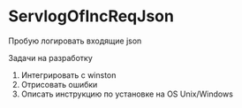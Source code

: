 # ServlogOfIncReqJson
Пробую логировать входящие json



Задачи на разработку
1) Интегрировать с winston
2) Отрисовать ошибки
3) Описать инструкцию по установке на  OS Unix/Windows

